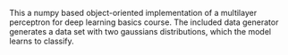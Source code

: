 This a numpy based object-oriented implementation of a multilayer perceptron for deep learning basics course. 
The included data generator generates a data set with two gaussians distributions, which the model learns to classify.
